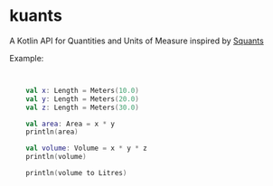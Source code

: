 kuants
======

A Kotlin API for Quantities and Units of Measure inspired by [Squants](http://www.squants.com)

Example:

```kotlin


    val x: Length = Meters(10.0)
    val y: Length = Meters(20.0)
    val z: Length = Meters(30.0)

    val area: Area = x * y
    println(area)

    val volume: Volume = x * y * z
    println(volume)

    println(volume to Litres)

```
